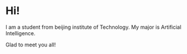 # Hi!

I am a student from beijing institute of Technology. My major is Artificial Intelligence. 

Glad to meet you all!

